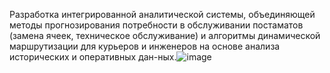 Разработка интегрированной аналитической системы, объединяющей методы прогнозирования потребности в обслуживании постаматов (замена ячеек, техническое обслуживание) и алгоритмы динамической маршрутизации для курьеров и инженеров на основе анализа исторических и оперативных дан-ных.![image](https://github.com/user-attachments/assets/edfd004a-fe7c-4f33-ace5-119349cf3f0a)

